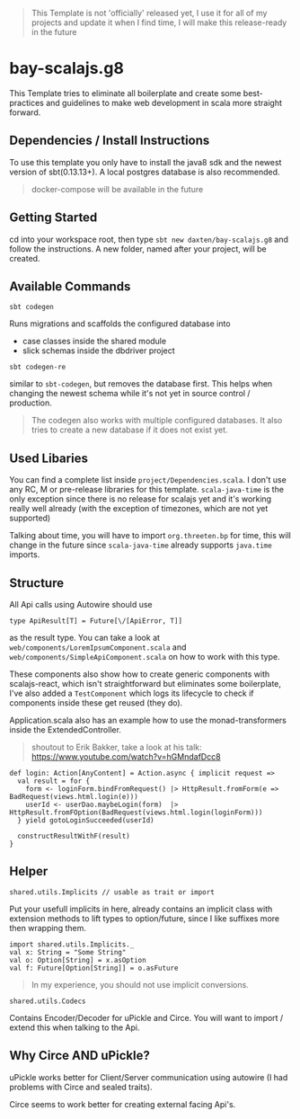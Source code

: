 > This Template is not 'officially' released yet, I use it for all of my projects and update it when I find time, I will make this release-ready in the future

# bay-scalajs.g8
This Template tries to eliminate all boilerplate and create some best-practices and guidelines to make web development in scala more straight forward.

## Dependencies / Install Instructions
To use this template you only have to install the java8 sdk and the newest version of sbt(0.13.13+). A local postgres database is also recommended.

> docker-compose will be available in the future

## Getting Started
cd into your workspace root, then type `sbt new daxten/bay-scalajs.g8` and follow the instructions. A new folder, named after your project, will be created.

## Available Commands
``sbt codegen``

Runs migrations and scaffolds the configured database into
* case classes inside the shared module
* slick schemas inside the dbdriver project

``sbt codegen-re``

similar to `sbt-codegen`, but removes the database first. This helps when changing the newest schema while it's not yet in source control / production. 

> The codegen also works with multiple configured databases. It also tries to create a new database if it does not exist yet.

## Used Libaries
You can find a complete list inside `project/Dependencies.scala`. I don't use any RC, M or pre-release libraries for this template. 
`scala-java-time` is the only exception since there is no release for scalajs yet and it's working really well already (with the exception of timezones, which are not yet supported)

Talking about time, you will have to import `org.threeten.bp` for time, this will change in the future since `scala-java-time` already supports `java.time` imports.


## Structure
All Api calls using Autowire should use 

`type ApiResult[T] = Future[\/[ApiError, T]]` 

as the result type. You can take a look at `web/components/LoremIpsumComponent.scala` and `web/components/SimpleApiComponent.scala` on how to work with this type.

These components also show how to create generic components with scalajs-react, which isn't straightforward but eliminates some boilerplate, I've also added a `TestComponent` which logs its lifecycle to check if components inside these get reused (they do).

Application.scala also has an example how to use the monad-transformers inside the ExtendedController.

> shoutout to Erik Bakker, take a look at his talk: https://www.youtube.com/watch?v=hGMndafDcc8

```
def login: Action[AnyContent] = Action.async { implicit request =>
  val result = for {
    form <- loginForm.bindFromRequest() |> HttpResult.fromForm(e => BadRequest(views.html.login(e)))
    userId <- userDao.maybeLogin(form)  |> HttpResult.fromFOption(BadRequest(views.html.login(loginForm)))
  } yield gotoLoginSucceeded(userId)
  
  constructResultWithF(result)
}
```

## Helper
`shared.utils.Implicits // usable as trait or import`

Put your usefull implicits in here, already contains an implicit class with extension methods to lift types to option/future, since I like suffixes more then wrapping them.


```
import shared.utils.Implicits._
val x: String = "Some String"
val o: Option[String] = x.asOption
val f: Future[Option[String]] = o.asFuture
```

> In my experience, you should not use implicit conversions.

`shared.utils.Codecs`

Contains Encoder/Decoder for uPickle and Circe. You will want to import / extend this when talking to the Api.

## Why Circe AND uPickle?
uPickle works better for Client/Server communication using autowire (I had problems with Circe and sealed traits).

Circe seems to work better for creating external facing Api's.